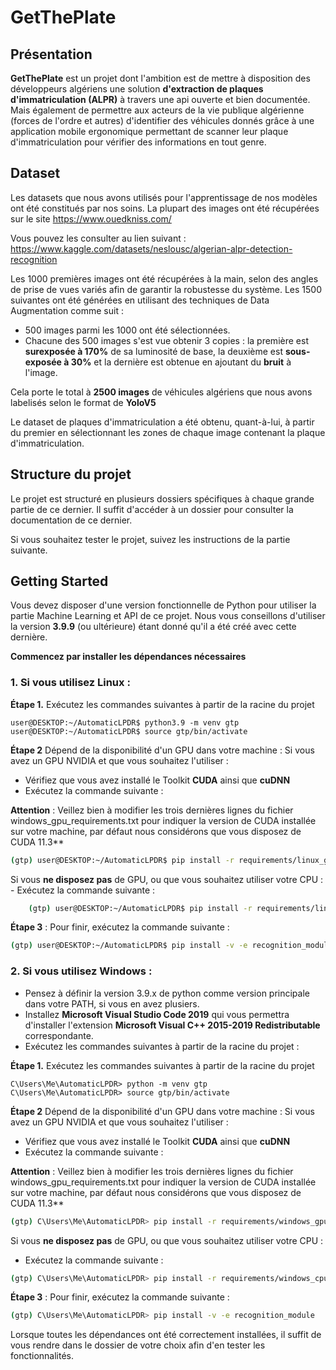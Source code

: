 # GetThePlate

## Présentation
**GetThePlate** est un projet dont l'ambition est de mettre à disposition des développeurs algériens une solution **d'extraction de plaques d'immatriculation (ALPR)** à travers une api ouverte et bien documentée. Mais également de permettre aux acteurs de la vie publique algérienne (forces de l'ordre et autres) d'identifier des véhicules donnés grâce à une application mobile ergonomique permettant de scanner leur plaque d'immatriculation pour vérifier des informations en tout genre.

## Dataset
Les datasets que nous avons utilisés pour l'apprentissage de nos modèles ont été constitués par nos soins. La plupart des images ont été récupérées sur le site https://www.ouedkniss.com/

Vous pouvez les consulter au lien suivant : https://www.kaggle.com/datasets/neslousc/algerian-alpr-detection-recognition

Les 1000 premières images ont été récupérées à la main, selon des angles de prise de vues variés afin de garantir la robustesse du système. Les 1500 suivantes ont été générées en utilisant des techniques de Data Augmentation comme suit :
- 500 images parmi les 1000 ont été sélectionnées.
- Chacune des 500 images s'est vue obtenir 3 copies : la première est **surexposée à 170%** de sa luminosité de base, la deuxième est **sous-exposée à 30%** et la dernière est obtenue en ajoutant du **bruit** à l'image.

Cela porte le total à **2500 images** de véhicules algériens que nous avons labelisés selon le format de **YoloV5**

Le dataset de plaques d'immatriculation a été obtenu, quant-à-lui, à partir du premier en sélectionnant les zones de chaque image contenant la plaque d'immatriculation.

## Structure du projet
Le projet est structuré en plusieurs dossiers spécifiques à chaque grande partie de ce dernier. Il suffit d'accéder à un dossier pour consulter la documentation de ce dernier.

Si vous souhaitez tester le projet, suivez les instructions de la partie suivante.

## Getting Started

Vous devez disposer d'une version fonctionnelle de Python pour utiliser la partie Machine Learning et API de ce projet. Nous vous conseillons d'utiliser la version **3.9.9** (ou ultérieure) étant donné qu'il a été créé avec cette dernière.

**Commencez par installer les dépendances nécessaires**
### 1. Si vous utilisez Linux :
**Étape 1.** Exécutez les commandes suivantes à partir de la racine du projet

```console
user@DESKTOP:~/AutomaticLPDR$ python3.9 -m venv gtp
user@DESKTOP:~/AutomaticLPDR$ source gtp/bin/activate
```
**Étape 2** Dépend de la disponibilité d'un GPU dans votre machine :
Si vous avez un GPU NVIDIA et que vous souhaitez l'utiliser :

- Vérifiez que vous avez installé le Toolkit **CUDA** ainsi que **cuDNN**
- Exécutez la commande suivante : 
                
**Attention** : Veillez bien à modifier les trois dernières lignes du fichier windows_gpu_requirements.txt pour indiquer la version de CUDA installée sur votre machine, par défaut nous considérons que vous disposez de CUDA 11.3**

```bash
(gtp) user@DESKTOP:~/AutomaticLPDR$ pip install -r requirements/linux_gpu_requirements.txt
```

Si vous **ne disposez pas** de GPU, ou que vous souhaitez utiliser votre CPU :
        - Exécutez la commande suivante : 

```bash
    (gtp) user@DESKTOP:~/AutomaticLPDR$ pip install -r requirements/linux_cpu_requirements.txt
```
**Étape 3** : Pour finir, exécutez la commande suivante : 

```bash
(gtp) user@DESKTOP:~/AutomaticLPDR$ pip install -v -e recognition_module
```

### 2. Si vous utilisez Windows :

- Pensez à définir la version 3.9.x de python comme version principale dans votre PATH, si vous en avez plusiers.
- Installez **Microsoft Visual Studio Code 2019** qui vous permettra d'installer l'extension **Microsoft Visual C++ 2015-2019 Redistributable** correspondante. 
- Exécutez les commandes suivantes à partir de la racine du projet :
                
**Étape 1.** Exécutez les commandes suivantes à partir de la racine du projet

```console
C\Users\Me\AutomaticLPDR> python -m venv gtp
C\Users\Me\AutomaticLPDR> source gtp/bin/activate
```
**Étape 2** Dépend de la disponibilité d'un GPU dans votre machine :
Si vous avez un GPU NVIDIA et que vous souhaitez l'utiliser :

- Vérifiez que vous avez installé le Toolkit **CUDA** ainsi que **cuDNN**
- Exécutez la commande suivante : 
                
**Attention** : Veillez bien à modifier les trois dernières lignes du fichier windows_gpu_requirements.txt pour indiquer la version de CUDA installée sur votre machine, par défaut nous considérons que vous disposez de CUDA 11.3**

```bash
(gtp) C\Users\Me\AutomaticLPDR> pip install -r requirements/windows_gpu_requirements.txt
```

Si vous **ne disposez pas** de GPU, ou que vous souhaitez utiliser votre CPU :
- Exécutez la commande suivante : 

```bash
(gtp) C\Users\Me\AutomaticLPDR> pip install -r requirements/windows_cpu_requirements.txt
```
**Étape 3** : Pour finir, exécutez la commande suivante : 

```bash
(gtp) C\Users\Me\AutomaticLPDR> pip install -v -e recognition_module
```

Lorsque toutes les dépendances ont été correctement installées, il suffit de vous rendre dans le dossier de votre choix afin d'en tester les fonctionnalités.